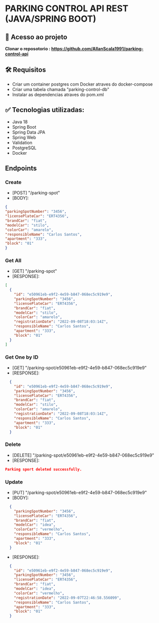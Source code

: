 # PARKING CONTROL API REST (JAVA/SPRING BOOT)

## 📁 Acesso ao projeto

**Clonar o reposotorio : https://github.com/AllanScala1991/parking-control-api**

## 🛠️ Requisitos
- Criar um container postgres com Docker atraves do docker-compose
- Criar uma tabela chamada "parking-control-db"
- Instalar as dependencias atraves do pom.xml

## ✅ Tecnologias utilizadas:
- Java 18
- Spring Boot
- Spring Data JPA
- Spring Web
- Validation
- PostgreSQL
- Docker

## Endpoints

### Create
- [POST] "/parking-spot"
- [BODY]:

```json
{
"parkingSpotNumber": "3456",
"licensePlateCar": "ERT4356",
"brandCar": "fiat",
"modelCar": "stilo",
"colorCar": "amarelo",
"responsibleName": "Carlos Santos",
"apartment": "333",
"block": "01"
}
```
### Get All
- [GET] "/parking-spot"
- [RESPONSE]:

```json
[
  {
    "id": "e50961eb-e9f2-4e59-b847-068ec5c919e9",
    "parkingSpotNumber": "3456",
    "licensePlateCar": "ERT4356",
    "brandCar": "fiat",
    "modelCar": "stilo",
    "colorCar": "amarelo",
    "registrationDate": "2022-09-08T18:03:14Z",
    "responsibleName": "Carlos Santos",
    "apartment": "333",
    "block": "01"
  }
]
```

### Get One by ID
- [GET] "/parking-spot/e50961eb-e9f2-4e59-b847-068ec5c919e9"
- [RESPONSE]:

```json
  {
    "id": "e50961eb-e9f2-4e59-b847-068ec5c919e9",
    "parkingSpotNumber": "3456",
    "licensePlateCar": "ERT4356",
    "brandCar": "fiat",
    "modelCar": "stilo",
    "colorCar": "amarelo",
    "registrationDate": "2022-09-08T18:03:14Z",
    "responsibleName": "Carlos Santos",
    "apartment": "333",
    "block": "01"
  }
```

### Delete
- [DELETE] "/parking-spot/e50961eb-e9f2-4e59-b847-068ec5c919e9"
- [RESPONSE]:

```json
Parking sport deleted successfully.
```

### Update
- [PUT] "/parking-spot/e50961eb-e9f2-4e59-b847-068ec5c919e9"
- [BODY]:

```json
  {
    "parkingSpotNumber": "3456",
    "licensePlateCar": "ERT4356",
    "brandCar": "fiat",
    "modelCar": "idea",
    "colorCar": "vermelho",
    "responsibleName": "Carlos Santos",
    "apartment": "333",
    "block": "01"
  }
```
- [RESPONSE]:

```json
  {
    "id": "e50961eb-e9f2-4e59-b847-068ec5c919e9",
    "parkingSpotNumber": "3456",
    "licensePlateCar": "ERT4356",
    "brandCar": "fiat",
    "modelCar": "idea",
    "colorCar": "vermelho",
    "registrationDate": "2022-09-07T22:46:58.556099",
    "responsibleName": "Carlos Santos",
    "apartment": "333",
    "block": "01"
  }
```